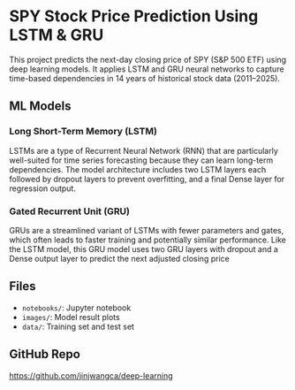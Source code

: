 # SPY Stock Price Prediction Using LSTM & GRU
This project predicts the next-day closing price of SPY (S&P 500 ETF) using deep learning models. It applies LSTM and GRU neural networks to capture time-based dependencies in 14 years of historical stock data (2011–2025).

## ML Models
### Long Short-Term Memory (LSTM)
LSTMs are a type of Recurrent Neural Network (RNN) that are particularly well-suited for time series forecasting because they can learn long-term dependencies. The model architecture includes two LSTM layers each followed by dropout layers to prevent overfitting, and a final Dense layer for regression output.
### Gated Recurrent Unit (GRU)
GRUs are a streamlined variant of LSTMs with fewer parameters and gates, which often leads to faster training and potentially similar performance. Like the LSTM model, this GRU model uses two GRU layers with dropout and a Dense output layer to predict the next adjusted closing price
## Files
- `notebooks/`: Jupyter notebook
- `images/`: Model result plots
- `data/`: Training set and test set

## GitHub Repo

https://github.com/jinjwangca/deep-learning
